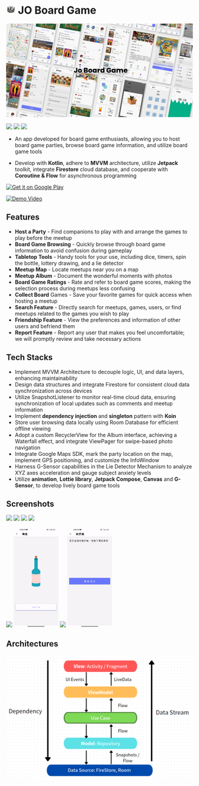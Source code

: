 # <img width="5%" src="art/jo_circle.png"/> JO Board Game

[<img src="art/cover.png"/>](art/cover.png) 

[<img src="https://img.shields.io/badge/version-v1.2.0-blue"/>](https://img.shields.io/badge/version-v1.1.0-blue) 
[<img src = "https://img.shields.io/badge/platform-Android-brightgreen"/>](https://img.shields.io/badge/platform-Android-brightgreen) 
[<img src="https://img.shields.io/badge/kotlin-Language-blue"/>](https://img.shields.io/badge/kotlin-Language-blue)




 
- An app developed for board game enthusiasts, allowing you to host board game parties, browse board game information, and utilize board game tools
  
- Develop with **Kotlin**, adhere to **MVVM** architecture, utilize **Jetpack** toolkit, integrate **Firestore** cloud database, and cooperate with **Coroutine & Flow** for asynchronous programming
  
 <a href='https://play.google.com/store/apps/details?id=com.kappstudio.joboardgame&pcampaignid=pcampaignidMKT-Other-global-all-co-prtnr-py-PartBadge-Mar2515-1' ><img alt='Get it on Google Play' src='https://play.google.com/intl/en_us/badges/static/images/badges/en_badge_web_generic.png'  width="250" height="100" /></a>
  
  <a href='https://youtu.be/F4pF40-fW-g' ><img alt='Demo Video' src='https://firebasestorage.googleapis.com/v0/b/publisher-77e03.appspot.com/o/jodemoyt.PNG?alt=media&token=0eb17c39-e111-4d2a-a583-d7e9f0cf9ba7' /></a>

 
## Features
* **Host a Party** - Find companions to play with and arrange the games to play before the meetup
* **Board Game Browsing** - Quickly browse through board game information to avoid confusion during gameplay
* **Tabletop Tools** - Handy tools for your use, including dice, timers, spin the bottle, lottery drawing, and a lie detector
* **Meetup Map** - Locate meetups near you on a map
* **Meetup Album** - Document the wonderful moments with photos
* **Board Game Ratings** - Rate and refer to board game scores, making the selection process during meetups less confusing
* **Collect Board** Games - Save your favorite games for quick access when hosting a meetup
* **Search Feature** - Directly search for meetups, games, users, or find meetups related to the games you wish to play
* **Friendship Feature** - View the preferences and information of other users and befriend them
* **Report Feature** - Report any user that makes you feel uncomfortable; we will promptly review and take necessary actions
 
## Tech Stacks
* Implement MVVM Architecture to decouple logic, UI, and data layers, enhancing maintainability
* Design data structures and integrate Firestore for consistent cloud data synchronization across devices
* Utilize SnapshotListener to monitor real-time cloud data, ensuring synchronization of local updates such as comments and meetup information
* Implement **dependency injection** and **singleton** pattern with **Koin**
* Store user browsing data locally using Room Database for efficient offline viewing
* Adopt a custom RecyclerView for the Album interface, achieving a Waterfall effect, and integrate ViewPager for swipe-based photo navigation
* Integrate Google Maps SDK, mark the party location on the map, implement GPS positioning, and customize the InfoWindow
* Harness G-Sensor capabilities in the Lie Detector Mechanism to analyze XYZ axes acceleration and gauge subject anxiety levels
* Utilize **animation**, **Lottie library**, **Jetpack Compose**, **Canvas** and **G-Sensor**, to develop lively board game tools


## Screenshots
<img src='art/party.gif' width='24%'/>  <img src = 'art/user.gif' width='24%'/>  <img src='art/album.gif' width='24%'/>  <img src ='art/search.gif' width='24%'/>




<img src='art/dice.gif' width='24%'/>  <img src = 'art/bottle.gif' width='24%'/>  <img src='art/timer.gif' width='24%'/>  <img src ='art/polygraph.gif' width='24%'/>

## Architectures
![架構](art/architectures.PNG)
